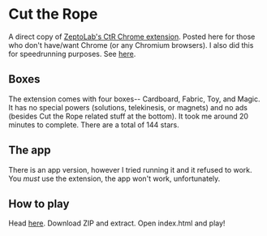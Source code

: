# Cut the Rope
A direct copy of [ZeptoLab's CtR Chrome extension](https://chrome.google.com/webstore/detail/cut-the-rope/gkddaofiamhgfjmaccfcfpfolpgbeomj). Posted here for those who don't have/want Chrome (or any Chromium browsers).
I also did this for speedrunning purposes. See [here](https://speedrun.com/cut_the_rope).

## Boxes
The extension comes with four boxes-- Cardboard, Fabric, Toy, and Magic. It has no special powers (solutions, telekinesis, or magnets) and no ads (besides Cut the Rope related stuff at the bottom). It took me around 20 minutes to complete. There are a total of 144 stars.

## The app
There is an app version, however I tried running it and it refused to work. You *must* use the extension, the app won't work, unfortunately.

## How to play
Head [here](https://github.com/jbmagination/cuttherope). Download ZIP and extract. Open index.html and play!
